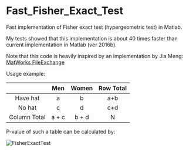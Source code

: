 # Fast_Fisher_Exact_Test
Fast implementation of Fisher exact test (hypergeometric test) in Matlab.

My tests showed that this implementation is about 40 times faster than current implementation in Matlab (ver 2016b).

Note that this code is heavily inspired by an implementation by Jia Meng: 
[MatWorks FileExchange](https://nl.mathworks.com/matlabcentral/fileexchange/34846-fast-algorithm-for-the-log-p-value-of-fisher-s-exact-test-or-hypergeometric-distribution)

Usage example:

|              | Men | Women | Row Total
| :-------:    |:---:| :----:| :---:
| Have hat     |  a  |   b   | a+b
| No hat       |  c  |   d   | c+d
| Column Total | a + c | b + d | N

P-value of such a table can be calculated by:

<img align="center" src="https://wikimedia.org/api/rest_v1/media/math/render/svg/89491b3e58ce5ba651d3d22217cbbcbf05fbd7f1" alt="FisherExactTest">
